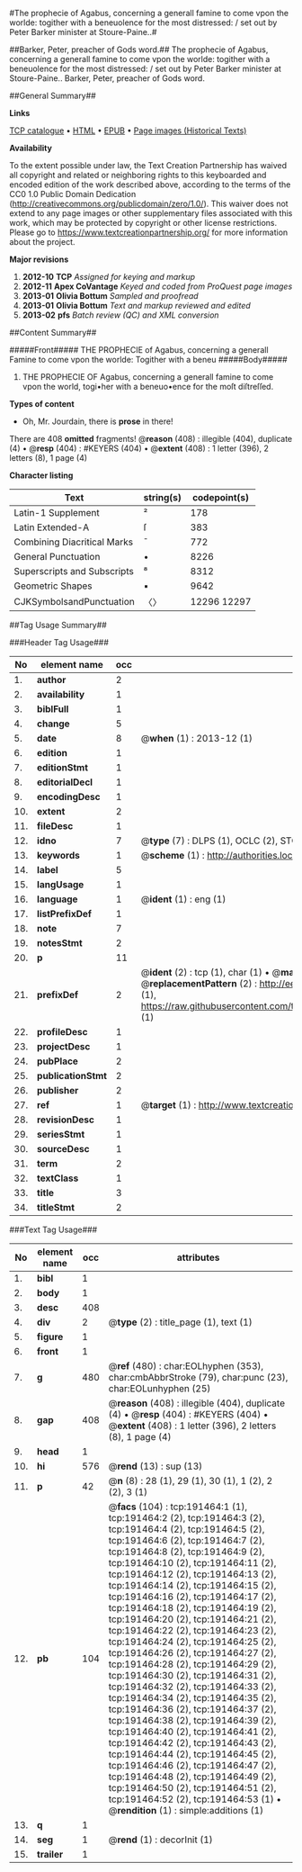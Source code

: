 #The prophecie of Agabus, concerning a generall famine to come vpon the worlde: togither with a beneuolence for the most distressed: / set out by Peter Barker minister at Stoure-Paine..#

##Barker, Peter, preacher of Gods word.##
The prophecie of Agabus, concerning a generall famine to come vpon the worlde: togither with a beneuolence for the most distressed: / set out by Peter Barker minister at Stoure-Paine..
Barker, Peter, preacher of Gods word.

##General Summary##

**Links**

[TCP catalogue](http://www.ota.ox.ac.uk/tcp/)  • 
[HTML](http://tei.it.ox.ac.uk/tcp/Texts-HTML/free/B07/B07183.html)  • 
[EPUB](http://tei.it.ox.ac.uk/tcp/Texts-EPUB/free/B07/B07183.epub) • 
[Page images (Historical Texts)](https://historicaltexts.jisc.ac.uk/eebo-166384184e)

**Availability**

To the extent possible under law, the Text Creation Partnership has waived all copyright and related or neighboring rights to this keyboarded and encoded edition of the work described above, according to the terms of the CC0 1.0 Public Domain Dedication (http://creativecommons.org/publicdomain/zero/1.0/). This waiver does not extend to any page images or other supplementary files associated with this work, which may be protected by copyright or other license restrictions. Please go to https://www.textcreationpartnership.org/ for more information about the project.

**Major revisions**

1. __2012-10__ __TCP__ *Assigned for keying and markup*
1. __2012-11__ __Apex CoVantage__ *Keyed and coded from ProQuest page images*
1. __2013-01__ __Olivia Bottum__ *Sampled and proofread*
1. __2013-01__ __Olivia Bottum__ *Text and markup reviewed and edited*
1. __2013-02__ __pfs__ *Batch review (QC) and XML conversion*

##Content Summary##

#####Front#####
THE PROPHECIE of Agabus, concerning a generall Famine to come vpon the worlde: Togither with a beneu
#####Body#####

1. THE PROPHECIE OF Agabus, concerning a generall famine to come vpon the world, togi•her with a beneuo•ence for the moſt diſtreſſed.

**Types of content**

  * Oh, Mr. Jourdain, there is **prose** in there!

There are 408 **omitted** fragments! 
 @__reason__ (408) : illegible (404), duplicate (4)  •  @__resp__ (404) : #KEYERS (404)  •  @__extent__ (408) : 1 letter (396), 2 letters (8), 1 page (4)

**Character listing**


|Text|string(s)|codepoint(s)|
|---|---|---|
|Latin-1 Supplement|²|178|
|Latin Extended-A|ſ|383|
|Combining             Diacritical Marks|̄|772|
|General Punctuation|•|8226|
|Superscripts             and Subscripts|⁸|8312|
|Geometric Shapes|▪|9642|
|CJKSymbolsandPunctuation|〈〉|12296 12297|

##Tag Usage Summary##

###Header Tag Usage###

|No|element name|occ|attributes|
|---|---|---|---|
|1.|__author__|2||
|2.|__availability__|1||
|3.|__biblFull__|1||
|4.|__change__|5||
|5.|__date__|8| @__when__ (1) : 2013-12 (1)|
|6.|__edition__|1||
|7.|__editionStmt__|1||
|8.|__editorialDecl__|1||
|9.|__encodingDesc__|1||
|10.|__extent__|2||
|11.|__fileDesc__|1||
|12.|__idno__|7| @__type__ (7) : DLPS (1), OCLC (2), STC (2), EEBO-CITATION (1), VID (1)|
|13.|__keywords__|1| @__scheme__ (1) : http://authorities.loc.gov/ (1)|
|14.|__label__|5||
|15.|__langUsage__|1||
|16.|__language__|1| @__ident__ (1) : eng (1)|
|17.|__listPrefixDef__|1||
|18.|__note__|7||
|19.|__notesStmt__|2||
|20.|__p__|11||
|21.|__prefixDef__|2| @__ident__ (2) : tcp (1), char (1)  •  @__matchPattern__ (2) : ([0-9\-]+):([0-9IVX]+) (1), (.+) (1)  •  @__replacementPattern__ (2) : http://eebo.chadwyck.com/downloadtiff?vid=$1&page=$2 (1), https://raw.githubusercontent.com/textcreationpartnership/Texts/master/tcpchars.xml#$1 (1)|
|22.|__profileDesc__|1||
|23.|__projectDesc__|1||
|24.|__pubPlace__|2||
|25.|__publicationStmt__|2||
|26.|__publisher__|2||
|27.|__ref__|1| @__target__ (1) : http://www.textcreationpartnership.org/docs/. (1)|
|28.|__revisionDesc__|1||
|29.|__seriesStmt__|1||
|30.|__sourceDesc__|1||
|31.|__term__|2||
|32.|__textClass__|1||
|33.|__title__|3||
|34.|__titleStmt__|2||


###Text Tag Usage###

|No|element name|occ|attributes|
|---|---|---|---|
|1.|__bibl__|1||
|2.|__body__|1||
|3.|__desc__|408||
|4.|__div__|2| @__type__ (2) : title_page (1), text (1)|
|5.|__figure__|1||
|6.|__front__|1||
|7.|__g__|480| @__ref__ (480) : char:EOLhyphen (353), char:cmbAbbrStroke (79), char:punc (23), char:EOLunhyphen (25)|
|8.|__gap__|408| @__reason__ (408) : illegible (404), duplicate (4)  •  @__resp__ (404) : #KEYERS (404)  •  @__extent__ (408) : 1 letter (396), 2 letters (8), 1 page (4)|
|9.|__head__|1||
|10.|__hi__|576| @__rend__ (13) : sup (13)|
|11.|__p__|42| @__n__ (8) : 28 (1), 29 (1), 30 (1), 1 (2), 2 (2), 3 (1)|
|12.|__pb__|104| @__facs__ (104) : tcp:191464:1 (1), tcp:191464:2 (2), tcp:191464:3 (2), tcp:191464:4 (2), tcp:191464:5 (2), tcp:191464:6 (2), tcp:191464:7 (2), tcp:191464:8 (2), tcp:191464:9 (2), tcp:191464:10 (2), tcp:191464:11 (2), tcp:191464:12 (2), tcp:191464:13 (2), tcp:191464:14 (2), tcp:191464:15 (2), tcp:191464:16 (2), tcp:191464:17 (2), tcp:191464:18 (2), tcp:191464:19 (2), tcp:191464:20 (2), tcp:191464:21 (2), tcp:191464:22 (2), tcp:191464:23 (2), tcp:191464:24 (2), tcp:191464:25 (2), tcp:191464:26 (2), tcp:191464:27 (2), tcp:191464:28 (2), tcp:191464:29 (2), tcp:191464:30 (2), tcp:191464:31 (2), tcp:191464:32 (2), tcp:191464:33 (2), tcp:191464:34 (2), tcp:191464:35 (2), tcp:191464:36 (2), tcp:191464:37 (2), tcp:191464:38 (2), tcp:191464:39 (2), tcp:191464:40 (2), tcp:191464:41 (2), tcp:191464:42 (2), tcp:191464:43 (2), tcp:191464:44 (2), tcp:191464:45 (2), tcp:191464:46 (2), tcp:191464:47 (2), tcp:191464:48 (2), tcp:191464:49 (2), tcp:191464:50 (2), tcp:191464:51 (2), tcp:191464:52 (2), tcp:191464:53 (1)  •  @__rendition__ (1) : simple:additions (1)|
|13.|__q__|1||
|14.|__seg__|1| @__rend__ (1) : decorInit (1)|
|15.|__trailer__|1||
